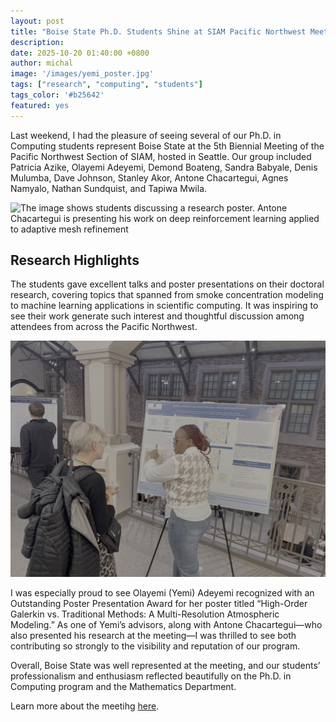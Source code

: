 ```yaml
---
layout: post
title: "Boise State Ph.D. Students Shine at SIAM Pacific Northwest Meeting"
description:
date: 2025-10-20 01:40:00 +0800
author: michal
image: '/images/yemi_poster.jpg'
tags: ["research", "computing", "students"]
tags_color: '#b25642'
featured: yes
---
```



Last weekend, I had the pleasure of seeing several of our Ph.D. in Computing students represent Boise State at the 5th Biennial Meeting of the Pacific Northwest Section of SIAM, hosted in Seattle.
Our group included Patricia Azike, Olayemi Adeyemi, Demond Boateng, Sandra Babyale, Denis Mulumba, Dave Johnson, Stanley Akor, Antone Chacartegui, Agnes Namyalo, Nathan Sundquist, and Tapiwa Mwila.

![The image shows students discussing a research poster. Antone Chacartegui is presenting his work on deep reinforcement learning applied to adaptive mesh refinement](/images/antone_poster.jpg)

## Research Highlights ##

The students gave excellent talks and poster presentations on their doctoral research, covering topics that spanned from smoke concentration modeling to machine learning applications in scientific computing. It was inspiring to see their work generate such interest and thoughtful discussion among attendees from across the Pacific Northwest.

![Tapiwa Mwila is presentin her work to a judge at the SIAM PNW meeting](/images/tapiwa_poster.jpg)

I was especially proud to see Olayemi (Yemi) Adeyemi recognized with an Outstanding Poster Presentation Award for her poster titled “High-Order Galerkin vs. Traditional Methods: A Multi-Resolution Atmospheric Modeling.”
As one of Yemi’s advisors, along with Antone Chacartegui—who also presented his research at the meeting—I was thrilled to see both contributing so strongly to the visibility and reputation of our program.


Overall, Boise State was well represented at the meeting, and our students’ professionalism and enthusiasm reflected beautifully on the Ph.D. in Computing program and the Mathematics Department.

Learn more about the meetihg [here](https://sites.google.com/view/2025siampnwconference/home).
